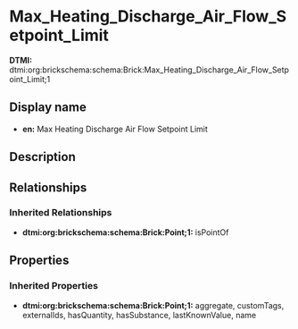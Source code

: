 # Max_Heating_Discharge_Air_Flow_Setpoint_Limit
**DTMI:** dtmi:org:brickschema:schema:Brick:Max_Heating_Discharge_Air_Flow_Setpoint_Limit;1
## Display name
- **en:** Max Heating Discharge Air Flow Setpoint Limit
## Description
## Relationships
### Inherited Relationships
* **dtmi:org:brickschema:schema:Brick:Point;1:** isPointOf
## Properties
### Inherited Properties
* **dtmi:org:brickschema:schema:Brick:Point;1:** aggregate, customTags, externalIds, hasQuantity, hasSubstance, lastKnownValue, name
